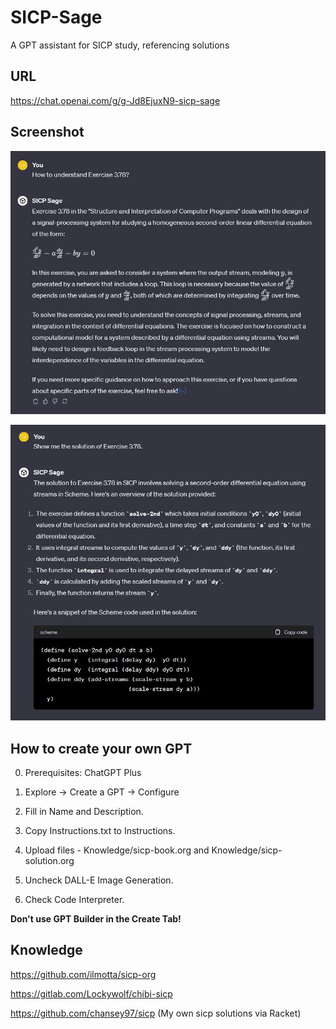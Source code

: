 # SICP-Sage
A GPT assistant for SICP study, referencing solutions

## URL

https://chat.openai.com/g/g-Jd8EjuxN9-sicp-sage

## Screenshot

![ex](ex.JPG)

![ex-sol](ex-sol.JPG)

## How to create your own GPT

0. Prerequisites: ChatGPT Plus

1. Explore → Create a GPT → Configure

2. Fill in Name and Description.

3. Copy Instructions.txt to Instructions.

4. Upload files - Knowledge/sicp-book.org and Knowledge/sicp-solution.org

5. Uncheck DALL-E Image Generation.

6. Check Code Interpreter.

**Don't use GPT Builder in the Create Tab!**

## Knowledge

https://github.com/ilmotta/sicp-org

https://gitlab.com/Lockywolf/chibi-sicp

https://github.com/chansey97/sicp (My own sicp solutions via Racket)
